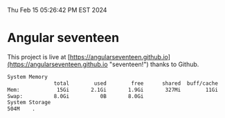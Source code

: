 Thu Feb 15 05:26:42 PM EST 2024

# Angular seventeen


This project is live at [https://angularseventeen.github.io](https://angularseventeen.github.io "seventeen!") thanks to Github.

```bash
System Memory
               total        used        free      shared  buff/cache   available
Mem:            15Gi       2.1Gi       1.9Gi       327Mi        11Gi        13Gi
Swap:          8.0Gi          0B       8.0Gi
System Storage
504M	.
```
